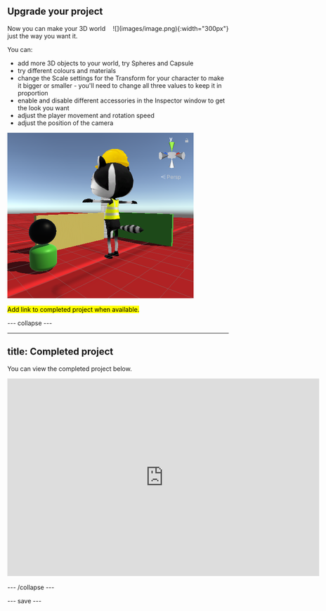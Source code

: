 ## Upgrade your project

<div style="display: flex; flex-wrap: wrap">
<div style="flex-basis: 200px; flex-grow: 1; margin-right: 15px;">
Now you can make your 3D world just the way you want it.
</div>
<div>
![](images/image.png){:width="300px"}
</div>
</div>

You can: 
+ add more 3D objects to your world, try Spheres and Capsule 
+ try different colours and materials
+ change the Scale settings for the Transform for your character to make it bigger or smaller - you'll need to change all three values to keep it in proportion
+ enable and disable different accessories in the Inspector window to get the look you want
+ adjust the player movement and rotation speed
+ adjust the position of the camera

![The scene view with new camera position, additional shapes and enlarged character with the construction mesh turned back on.](images/customised-project.png)

<mark>Add link to completed project when available.</mark>

--- collapse ---

---
title: Completed project
---

You can view the completed project below.

<iframe allowtransparency="true" width="710" height="450" src="https://explore-a-3d-world-extended.rpfilt.repl.co" frameborder="0"></iframe>

--- /collapse ---

--- save ---